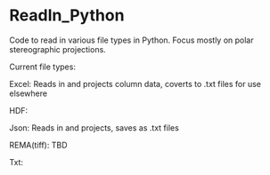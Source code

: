 # ReadIn_Python
Code to read in various file types in Python.
Focus mostly on polar stereographic projections.

Current file types:

Excel: Reads in and projects column data, coverts to .txt files for use elsewhere

HDF:

Json: Reads in and projects, saves as .txt files

REMA(tiff): TBD

Txt:




